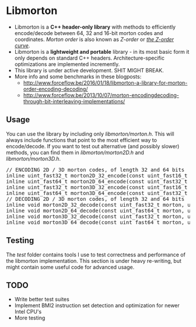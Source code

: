 # Libmorton

 * Libmorton is a **C++ header-only library** with methods to efficiently encode/decode between 64, 32 and 16-bit morton codes and coordinates. *Morton order* is also known as *Z-order* or *[the Z-order curve](https://en.wikipedia.org/wiki/Z-order_curve)*.
 * Libmorton is a **lightweight and portable** library - in its most basic form it only depends on standard C++ headers. Architecture-specific optimizations are implemented incremently.
 * This library is under active development. SHIT MIGHT BREAK.
 * More info and some benchmarks in these blogposts:
   * http://www.forceflow.be/2016/01/18/libmorton-a-library-for-morton-order-encoding-decoding/
   * http://www.forceflow.be/2013/10/07/morton-encodingdecoding-through-bit-interleaving-implementations/

## Usage
You can use the library by including only *libmorton/morton.h*. This will always include functions that point to the most efficient way to encode/decode. If you want to test out alternative (and possibly slower) methods, you can find them in *libmorton/morton2D.h* and *libmorton/morton3D.h*. 

<pre>
// ENCODING 2D / 3D morton codes, of length 32 and 64 bits
inline uint_fast32_t morton2D_32_encode(const uint_fast16_t x, const uint_fast16_t y);
inline uint_fast64_t morton2D_64_encode(const uint_fast32_t x, const uint_fast32_t y);
inline uint_fast32_t morton3D_32_encode(const uint_fast16_t x, const uint_fast16_t y, const uint_fast16_t z);
inline uint_fast64_t morton3D_64_encode(const uint_fast32_t x, const uint_fast32_t y, const uint_fast32_t z);
// DECODING 2D / 3D morton codes, of length 32 and 64 bits
inline void morton2D_32_decode(const uint_fast32_t morton, uint_fast16_t& x, uint_fast16_t& y);
inline void morton2D_64_decode(const uint_fast64_t morton, uint_fast32_t& x, uint_fast32_t& y);
inline void morton3D_32_decode(const uint_fast32_t morton, uint_fast16_t& x, uint_fast16_t& y, uint_fast16_t& z);
inline void morton3D_64_decode(const uint_fast64_t morton, uint_fast32_t& x, uint_fast32_t& y, uint_fast32_t& z);
</pre>

## Testing
The *test* folder contains tools I use to test correctness and performance of the libmorton implementation. This section is under heavy re-writing, but might contain some useful code for advanced usage.

## TODO
 * Write better test suites
 * Implement BMI2 instruction set detection and optimization for newer Intel CPU's
 * More testing
